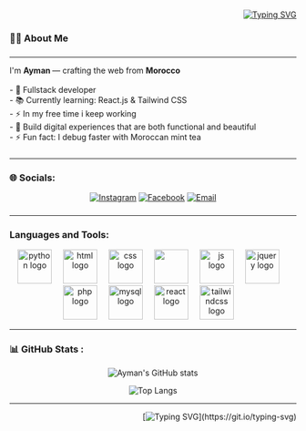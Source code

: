 <div align="right" width="100%">
  <br>
 
  [![Typing SVG](https://readme-typing-svg.herokuapp.com?font=Fira+Code&weight=600&size=24&pause=1000&color=00C0FF&width=600&lines=Hey+I'm+Ayman+!;Full+Stack+Developer;react+%7C+Tailwind+%7C+Node.js;Turning+Ideas+Into+Digital+Reality)](https://git.io/typing-svg)
 <br>
</div>

<!-- 
 ![Wave](https://capsule-render.vercel.app/api?type=waving&color=0:0077FF,100:00C0FF&height=120&section=header&text=Welcome%20to%20my%20Profile!%20🌊&fontSize=25&fontColor=fff&animation=twinkling)

-->

###
<h3 align="left">👩‍💻  About Me</h3>

###
<hr>
<p align="left">I'm <b> Ayman </b> — crafting the web from <b> Morocco </b> <br><br>- 🔭 Fullstack developer <br>- 📚 Currently learning: React.js & Tailwind CSS<br>- ⚡ In my free time i keep working <br>- 🎯 Build digital experiences that are both functional and beautiful <br> - ⚡ Fun fact: I debug faster with Moroccan mint tea </p>

### <hr>

### 🌐 Socials:


<div align="center">

  [![Instagram](https://img.shields.io/badge/Instagram-E4405F?style=for-the-badge&logo=instagram&logoColor=white)](https://instagram.com/ayman_bhg)
  [![Facebook](https://img.shields.io/badge/Facebook-1877F2?style=for-the-badge&logo=facebook&logoColor=white)](https://facebook.com/ayman.bhg)
  [![Email](https://img.shields.io/badge/Email-D14836?style=for-the-badge&logo=gmail&logoColor=white)](mailto:bhgayman1@email.com)
  
</div>


###
<hr>

###
<h3 align="left">Languages and Tools:</h3>
<div align="center">
  <img src="https://skillicons.dev/icons?i=py" height="60" alt="python logo"  />
  <img width="12" />   
  <img src="https://skillicons.dev/icons?i=html" height="60" alt="html logo"  />
  <img width="12" />
  <img src="https://skillicons.dev/icons?i=css" height="60" alt="css logo"  />
  <img width="12" />
  <img src="https://skillicons.dev/icons?i=bootstrap" height="60" bootstrap logo"  />
  <img width="12" />
  <img src="https://skillicons.dev/icons?i=js" height="60" alt="js logo"  />
  <img width="12" />
  <img src="https://skillicons.dev/icons?i=jquery" height="60" alt="jquery logo"  />
  <img width="12" />
  <img src="https://skillicons.dev/icons?i=php" height="60" alt="php logo"  />
  <img width="12" />
  <img src="https://skillicons.dev/icons?i=mysql" height="60" alt="mysql logo"  />
  <img width="12" />
  <img src="https://skillicons.dev/icons?i=react" height="60" alt="react logo"  />
  <img width="12" />
  <img src="https://skillicons.dev/icons?i=tailwind" height="60" alt="tailwindcss logo"  />
  <img width="12" />
</div>
<hr>

### 📊 GitHub Stats :
<div align="center">

  
  ![Ayman's GitHub stats](https://github-readme-stats.vercel.app/api?username=ayman-bhg&show_icons=true&theme=transparent)

  ![Top Langs](https://github-readme-stats.vercel.app/api/top-langs/?username=ayman-bhg&layout=compact&theme=tokyonight)
  
  
  
</div>

<hr>

<div align="right">



  <!-- ✨ Outro Section -->
[![Typing SVG](https://readme-typing-svg.herokuapp.com?font=Fira+Code&weight=600&size=22&pause=1000&color=00C0FF&width=600&lines=Thanks+for+visiting+!;Have+a+nice+day!!)](https://git.io/typing-svg)


</div>
